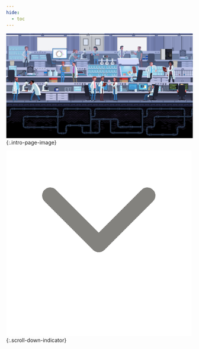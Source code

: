 ```yaml
---
hide:
  - toc
---
```


<link rel="stylesheet" href="../assets/page_index.css" />

![Lab Scene](./images/lab-scene.png){:.intro-page-image}

![Scroll Down](./images/down-arrow.gif){:.scroll-down-indicator}

<div style="height: calc(100vh + 100px)"></div>

# ![Welcome to the Bashor Lab](./images/welcome.gif){:.welcome}

<!-- <div style="height: 100vh"></div> -->


## WHAT WE DO

***The goal of our work is to use synthetic regulatory circuits to reprogram the behavior of human cells.***{:.center}

## OUR RESEARCH

### The Bashor Lab

Using the tools of **synthetic biology**, we construct artificial regulatory circuits and test their function in living cells. This not only gives us insight into the design logic of natural regulation, but also allows us to predictively alter cellular phenotype to create cell-based translational applications.

### Synthetic Gene Circuitry

Our work explores the fundamentals of gene expression control in mammalian cells. By leveraging multi-scale chromatin regulation, our engineering approach allows us to encode stable, precise control over complem artificial gene expression programs that can be used to report on and also reprogram cellular behavior.

### Synthetic Signaling Pathway

we are interested in engineering post-translational circuits that **sense**, **compute**, and **respond** to extracellular inputs. These circuits serve as model systems for understanding the molecular and biophysical determinants of signal transduction, and can be used to programmably control how a cell interacts with its enwironment.

### High-Throughput Circuit Engineering

One of our goals is to increase the pace and scale of synthetic circuit engineering. We are creating experimental pipelines that use iterative rounds of circuit library construction and testing to systematically and comprehensively discover circuit design principles.

### Engineering Cell-Based Therapies

By introducing synthetic regulatory programs that encode for functions like sense and response, secretion, movement, or differentiation, we can reshape how cells interact with their environment. Using our circuit engineering toolkit, we aim to impart relevant cell types with new behavioral features, transforming them into agents capable of fighting disease.
